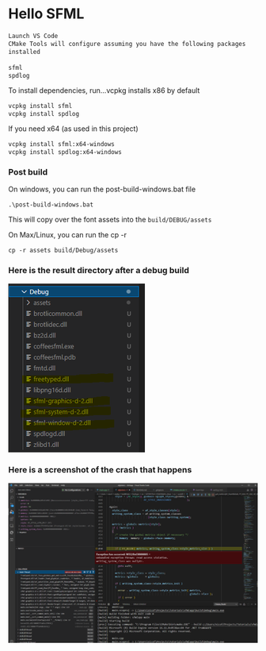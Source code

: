 # Hello SFML

```
Launch VS Code
CMake Tools will configure assuming you have the following packages installed

sfml
spdlog
```

To install dependencies, run...vcpkg installs x86 by default

```
vcpkg install sfml
vcpkg install spdlog
```

If you need x64 (as used in this project)

```
vcpkg install sfml:x64-windows
vcpkg install spdlog:x64-windows
```

### Post build

On windows, you can run the post-build-windows.bat file

```
.\post-build-windows.bat
```

This will copy over the font assets into the `build/DEBUG/assets`

On Max/Linux, you can run the cp -r

```
cp -r assets build/Debug/assets
```

### Here is the result directory after a debug build

![Screenshot](doc/debug-libs-screenshot.PNG)

### Here is a screenshot of the crash that happens

![Screenshot](doc/stack-screenshot.PNG)
